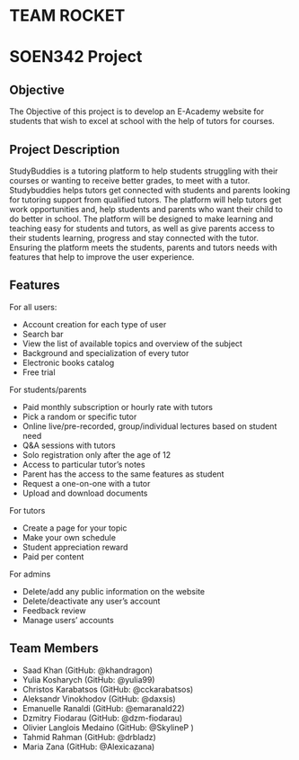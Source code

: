 # TEAM ROCKET
# SOEN342 Project

## Objective

The Objective of this project is to develop an E-Academy website for students that 
wish to excel at school with the help of tutors for courses. 

## Project Description

StudyBuddies is a tutoring platform to help students struggling with their courses or wanting to receive better grades, to meet with a tutor.
Studybuddies helps tutors get connected with students and parents looking for tutoring support from qualified tutors. The platform will help 
tutors get work opportunities and, help students and parents who want their child to do better in school. The platform will be designed to make learning and teaching easy for students and tutors, as well as give parents access to their students learning, progress and stay connected with the tutor. Ensuring the platform meets the students, parents and tutors needs with features that help to improve the user experience.


## Features

For all users:
  * Account creation for each type of user
  * Search bar
  * View the list of available topics and overview of the subject
  * Background and specialization of every tutor 
  * Electronic books catalog
  * Free trial
  
For students/parents
  * Paid monthly subscription or hourly rate with tutors
  * Pick a random or specific tutor
  * Online live/pre-recorded, group/individual lectures based on student need
  * Q&A sessions with tutors
  * Solo registration only after the age of 12
  * Access to particular tutor’s notes
  * Parent has the access to the same features as student
  * Request a one-on-one with a tutor
  * Upload and download documents
  
 For tutors
  * Create a page for your topic
  * Make your own schedule
  * Student appreciation reward
  * Paid per content
  
 For admins
  * Delete/add any public information on the website
  * Delete/deactivate any user’s account 
  * Feedback review
  * Manage users’ accounts
  
## Team Members

* Saad Khan (GitHub: @khandragon)
* Yulia Kosharych (GitHub: @yulia99)
* Christos Karabatsos (GitHub: @cckarabatsos)
* Aleksandr Vinokhodov (GitHub: @daxsis) 
* Emanuelle Ranaldi (GitHub: @emaranald22)
* Dzmitry Fiodarau (GitHub: @dzm-fiodarau)
* Olivier Langlois Medaino (GitHub: @SkylineP )
* Tahmid Rahman (GitHub: @drbladz)
* Maria Zana (GitHub: @Alexicazana)
